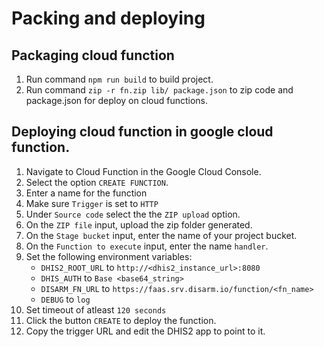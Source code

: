 
# Packing and deploying  

## Packaging cloud function
1. Run command `npm run build` to build project.
1. Run command `zip -r fn.zip lib/ package.json` to zip code and package.json for deploy on cloud functions.


## Deploying cloud function in google cloud function.
1. Navigate to Cloud Function in the Google Cloud Console.
1. Select the option `CREATE FUNCTION`.
1. Enter a name for the function
1. Make sure `Trigger` is set to `HTTP`
1. Under `Source code` select the the `ZIP upload` option.
1. On the `ZIP file` input, upload the zip folder generated.
1. On the `Stage bucket` input, enter the name of your project bucket.
1. On the `Function to execute` input, enter the name `handler`.
1. Set the following environment variables:
    - `DHIS2_ROOT_URL` to  `http://<dhis2_instance_url>:8080`
    - `DHIS_AUTH` to `Base <base64_string>`
    - `DISARM_FN_URL` to `https://faas.srv.disarm.io/function/<fn_name>`
    - `DEBUG` to `log`
1. Set timeout of atleast `120 seconds`
1. Click the button `CREATE` to deploy the function.
1. Copy the trigger URL and edit the DHIS2 app to point to it.

